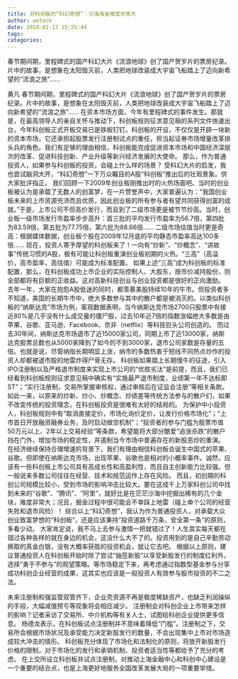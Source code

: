 ```yaml
---
title: 对科创板的“科幻奇想”：沙海淘金难度非常大
author: wetech
date: 2019-02-13 15:25:44
tags: 
categories: 
---
```

春节期间期，里程碑式的国产科幻大片《流浪地球》创了国产贺岁片的票房纪录。片中的故事，是想象在太阳毁灭前，人类把地球改装成大宇宙飞船踏上了迈向新希望的“流浪之旅”……
<!-- more -->
黄凡
春节期间期，里程碑式的国产科幻大片《流浪地球》创了国产贺岁片的票房纪录。片中的故事，是想象在太阳毁灭前，人类把地球改装成大宇宙飞船踏上了迈向新希望的“流浪之旅”……
在资本市场方面，今年有里程碑式的事件发生。那就是，在最高领导人的亲自关怀与推动下，科创板规则征求意见稿的系列文件快速出台，今年科创板正式开板交易已是铁板钉钉。科创板的开设，不仅仅是开辟一块新的资本市场，它还承担起股票发行注册制试点的重任，担当起证券市场增量改革排头兵的角色。我们有足够的理由相信，科创板能完成促进资本市场和中国经济深层次的改革、促进科技创新、产业升级等新兴经济发展的大使命。
那么，作为普通投资人，如果参与科创板的投资，会碰上什么样的场景？
受科幻大片的启发，我也尝试脑洞大开，“科幻奇想”一下万众瞩目的A股“科创板”推出后的壮观景象。供大家批评指正。
我们回顾一下2009年创业板刚推出时的火热场面吧。当时的创业板被认为是承载了无数人的创富梦，在一片赞誉声中，大家普遍认为：“我国创业板未来的上市资源充沛而且优质，因此创业板的所有参与者有望共同获得创富的成就。”于是，上市公司不但高价发行，而且到了二级市场更是被节节炒高。当时，创业板一级市场发行市盈率步步高升：首三批的平均发行市盈率为56.7倍，第四批为83.59倍，第五批为77.75倍，第六批为88.66倍……
二级市场估值当时更是奇高：根据媒体数据，创业板个股在2009年12月底的平均静态市盈率高达100多倍……
现在，投资人寄予厚望的科创板来了！一向有“炒新”、“炒概念”、“讲故事”传统习惯的A股，极有可能让科创板重演创业板初期的火热。“三高”（高溢价，高市盈率，高估值）可能成为标准配置。
如果上述“三高”成为科创板的标准配置，那么，在科创板成功上市企业的实际控制人、大股东，按市价减持股份，则全部都将有巨额的正收益。这对高新科技创业与创业投资都是很好的正向激励。
去年一年，大家在抱怨A股低迷的同时，都羡慕美股持续10年的牛市。但投资者多不知道，美国的长期牛市中，绝大多数参与其中的散户都是被消灭的。以类似科创板的“纳斯达克”市场为例，客观数据表明，当今纳斯达克市场2700只股票中有接近80%是几乎没有什么成交量的僵尸股，过去10年近7倍的指数涨幅绝大多数是由苹果、谷歌、亚马逊、Facebook、奈非（netflix）等科技巨头公司创造的。
而过去30年间，纳斯达克市场退市了近15000家公司，同期上市了近13000家，纳斯达克股票总数也从5000家降到了如今的不到3000家，退市公司家数是存量的五倍。也就是说，尽管纳指长期明显上涨，纳市的多数热衷于短线不同热点炒作的投资人却都被退市股的地雷炸得尸骨无存。
科创板如果踏上长期慢牛的征途，引入IPO注册制以及严格退市制度来实现上市公司的“优胜劣汰”是前提，而且，我们已经看到科创板规则征求意见稿中确实有“实施最严退市制度，业绩第一年不达标即ST”；“实行注册制，交易所掌握审核权，通过审核后在证监会注册”等相关条款。
如此一来，以原来的炒新、炒小、炒概念、炒绩差等传统方法参与的散户们，如果不改变传统的投资理念，在科创板投资是很难有太好的结局的。
为保护中小投资人，科创板规则中有“取消直接定价，市场化询价定价，让发行价格市场化”；“上市首日开放融资融券业务，及时启动做空机制”；“投资者的参与门槛为股票市值50万元以上、2年以上交易经验”等条款，希望能将大部分酷爱“追涨杀跌”的散户挡在门外，增加市场的稳定性，并遏制当今市场中普遍存在的新股恶炒的重演。
在经济继续保持合理增速的背景下，我们有理由相信科创板会诞生中国式的苹果、谷歌。但即使在纳斯达克市场，出现苹果、谷歌也是相对的小概率事件。诚然，应该有一些科创板上市公司具有高成长性和高盈利性，而且自主创新能力比较强。但一般说来多数公司往往在经营、技术和规范运作上存在风险。
而且，初创期的科创公司规模比较小，受到市场的影响冲击比较大。要在这成千上万家科创公司中找到未来的“谷歌”、“腾讯”、“阿里”，就好比是在茫茫沙海中挖掘出稀有的几个金块，难度非常大；况且，掘金过程中很可能会不幸踩上地雷（碰上单个公司的经营失败和退市风险）！
综合以上“科幻奇想”，我认为作为普通投资人，对承载大众创业致富梦想的“科创板”，还是应该秉持“投资道路千万条，安全第一条”的原则，多看少动。
大家肯定说，我不马上去参与激情一把就错过了！人生其实每天都在错过各种各样的就在身边的机会，这没什么大不了的。投资用到的是自己辛勤劳动换取的真金白银，没有大概率获胜的投资机会，就让它去吧。
根据以上原则，建议普通投资人在科创板开始时除了尝试“抽签新股”以享受新股发行的制度红利外，选择“勇于不参与”的观望策略。等市场稳定下来，再考虑通过指数型基金参与分享成功科创企业经营的成果，这其实也应该是一般投资人有效参与股市投资的不二之法。
 
 
未来注册制和强监管双管齐下，企业壳资源不再是极度稀缺资产，也缺乏利润操纵的手段，大幅减值预亏等现象将会相应减少。
注册制会对科创企业上市带来怎样的影响？记者采访了交易所、中介机构等有关人士，试图给科创企业提供更多信息。
杨德龙表示，在科创板试点注册制并不意味着降低“门槛”。注册制之下，交易所会根据市场状况及承受能力决定新股发行的数量，不会出现集中上市对市场造成较大冲击的情形。
科创板充分体现了市场化和法制化的原则，将放开新股发行价格的限制，对于市场化的发行和承销机制、投资者适当性等都给予了充分的考虑。
在上交所设立科创板并试点注册制，对推动上海金融中心和科创中心建设是一个重要的结合点，也是上海更好地服务全国改革发展大局的一项重要举措。
